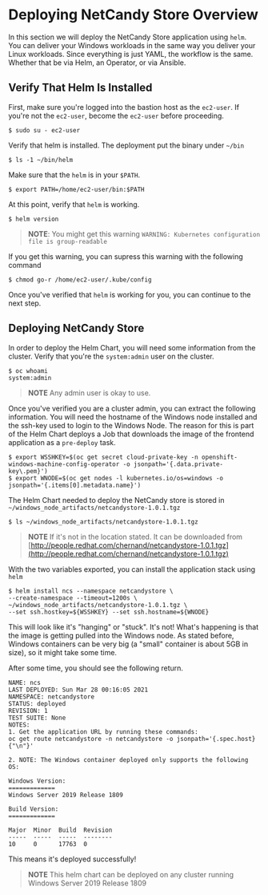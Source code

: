 # Deploying NetCandy Store Overview

In this section we will deploy the NetCandy Store application using `helm`. You can deliver your Windows workloads in the same way you deliver your Linux workloads. Since everything is just YAML, the workflow is the same. Whether that be via Helm, an Operator, or via Ansible.

## Verify That Helm Is Installed

First, make sure you're logged into the bastion host as the `ec2-user`. If you're not the `ec2-user`, become the `ec2-user` before proceeding.

```shell
$ sudo su - ec2-user
```

Verify that helm is installed. The deployment put the binary under `~/bin`

```shell
$ ls -1 ~/bin/helm
```

Make sure that the `helm` is in your `$PATH`.

```shell
$ export PATH=/home/ec2-user/bin:$PATH
```

At this point, verify that `helm` is working.

```shell
$ helm version
```

> __NOTE__: You might get this warning `WARNING: Kubernetes configuration file is group-readable`

If you get this warning, you can supress this warning with the following command

```shell
$ chmod go-r /home/ec2-user/.kube/config
```

Once you've verified that `helm` is working for you, you can continue to the next step.


## Deploying NetCandy Store

In order to deploy the Helm Chart, you will need some information from the cluster. Verify that you're the `system:admin` user on the cluster.

```shell
$ oc whoami
system:admin
```

> __NOTE__ Any admin user is okay to use.

Once you've verified you are a cluster admin, you can extract the following information. You will need the hostname of the Windows node installed and the ssh-key used to login to the Windows Node. The reason for this is part of the Helm Chart deploys a Job that downloads the image of the frontend application as a `pre-deploy` task.

```shell
$ export WSSHKEY=$(oc get secret cloud-private-key -n openshift-windows-machine-config-operator -o jsonpath='{.data.private-key\.pem}')
$ export WNODE=$(oc get nodes -l kubernetes.io/os=windows -o jsonpath='{.items[0].metadata.name}')
```

The Helm Chart needed to deploy the NetCandy store is stored in  `~/windows_node_artifacts/netcandystore-1.0.1.tgz`

```shell
$ ls ~/windows_node_artifacts/netcandystore-1.0.1.tgz
```

> __NOTE__ If it's not in the location stated. It can be downloaded from [http://people.redhat.com/chernand/netcandystore-1.0.1.tgz](http://people.redhat.com/chernand/netcandystore-1.0.1.tgz)

With the two variables exported, you can install the application stack using `helm`

```shell
$ helm install ncs --namespace netcandystore \
--create-namespace --timeout=1200s \
~/windows_node_artifacts/netcandystore-1.0.1.tgz \
--set ssh.hostkey=${WSSHKEY} --set ssh.hostname=${WNODE}
```

This will look like it's "hanging" or "stuck". It's not! What's happening is that the image is getting pulled into the Windows node. As stated before, Windows containers can be very big (a "small" container is about 5GB in size), so it might take some time.

After some time, you should see the following return.

```text
NAME: ncs
LAST DEPLOYED: Sun Mar 28 00:16:05 2021
NAMESPACE: netcandystore
STATUS: deployed
REVISION: 1
TEST SUITE: None
NOTES:
1. Get the application URL by running these commands:
oc get route netcandystore -n netcandystore -o jsonpath='{.spec.host}{"\n"}'

2. NOTE: The Windows container deployed only supports the following OS:

Windows Version:
=============
Windows Server 2019 Release 1809

Build Version:
=============

Major  Minor  Build  Revision
-----  -----  -----  --------
10     0      17763  0
```

This means it's deployed successfully!

> __NOTE__ This helm chart can be deployed on any cluster running Windows Server 2019 Release 1809
